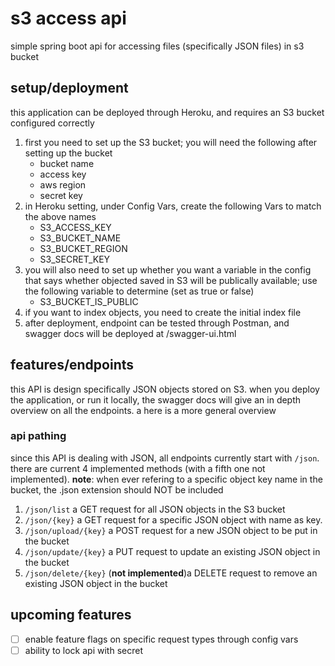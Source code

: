 # s3 access api #
simple spring boot api for accessing files (specifically JSON files) in s3 bucket

## setup/deployment ##
this application can be deployed through Heroku, and requires an S3 bucket configured correctly
1. first you need to set up the S3 bucket; you will need the following after setting up the bucket
    - bucket name
    - access key
    - aws region
    - secret key
1. in Heroku setting, under Config Vars, create the following Vars to match the above names
    - S3_ACCESS_KEY
    - S3_BUCKET_NAME
    - S3_BUCKET_REGION
    - S3_SECRET_KEY
1. you will also need to set up whether you want a variable in the config that says whether objected saved in S3 will be publically available; use the following variable to determine (set as true or false)
    - S3_BUCKET_IS_PUBLIC
1. if you want to index objects, you need to create the initial index file
1. after deployment, endpoint can be tested through Postman, and swagger docs will be deployed at /swagger-ui.html 

## features/endpoints ##
this API is design specifically JSON objects stored on S3. when you deploy the application, or run it locally, the swagger docs will give an in depth overview on all the endpoints. a here is a more general overview

### api pathing ###
since this API is dealing with JSON, all endpoints currently start with ```/json```. there are current 4 implemented methods (with a fifth one not implemented). __note__: when ever refering to a specific object key name in the bucket, the .json extension should NOT be included
1. ```/json/list``` a GET request for all JSON objects in the S3 bucket
1. ```/json/{key}``` a GET request for a specific JSON object with name as key.
1. ```/json/upload/{key}``` a POST request for a new JSON object to be put in the bucket
1. ```/json/update/{key}``` a PUT request to update an existing JSON object in the bucket
1. ```/json/delete/{key}``` (**not implemented**)a DELETE request to remove an existing JSON object in the bucket

## upcoming features ##
- [ ] enable feature flags on specific request types through config vars
- [ ] ability to lock api with secret
